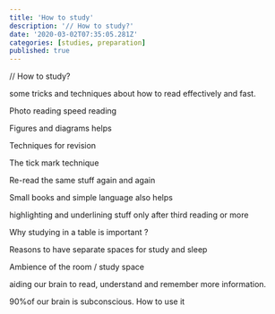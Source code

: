 ```yaml
---
title: 'How to study'
description: '// How to study?'
date: '2020-03-02T07:35:05.281Z'
categories: [studies, preparation]
published: true
---
```


// How to study?

some tricks and techniques about how to read effectively and fast.

Photo reading speed reading

Figures and diagrams helps

Techniques for revision

The tick mark technique

Re-read the same stuff again and again

Small books and simple language also helps

highlighting and underlining stuff only after third reading or more

Why studying in a table is important ?

Reasons to have separate spaces for study and sleep

Ambience of the room / study space

aiding our brain to read, understand and remember more information.

90%of our brain is subconscious. How to use it
